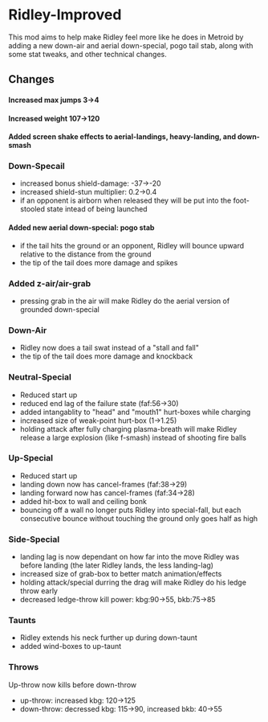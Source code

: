# Ridley-Improved
This mod aims to help make Ridley feel more like he does in Metroid by adding a new down-air and aerial down-special, pogo tail stab, along with some stat tweaks, and other technical changes.
## Changes

#### Increased max jumps 3->4
#### Increased weight 107->120
#### Added screen shake effects to aerial-landings, heavy-landing, and down-smash

### Down-Specail
- increased bonus shield-damage: -37->-20
- increased shield-stun multiplier: 0.2->0.4
- if an opponent is airborn when released they will be put into the foot-stooled state intead of being launched
#### Added new aerial down-special: pogo stab
- if the tail hits the ground or an opponent, Ridley will bounce upward relative to the distance from the ground
- the tip of the tail does more damage and spikes
### Added z-air/air-grab
- pressing grab in the air will make Ridley do the aerial version of grounded down-special
### Down-Air
- Ridley now does a tail swat instead of a "stall and fall"
- the tip of the tail does more damage and knockback
### Neutral-Special
- Reduced start up
- reduced end lag of the failure state (faf:56->30)
- added intangablity to "head" and "mouth1" hurt-boxes while charging
- increased size of weak-point hurt-box (1->1.25)
- holding attack after fully charging plasma-breath will make Ridley release a large explosion (like f-smash) instead of shooting fire balls
### Up-Special
- Reduced start up
- landing down now has cancel-frames (faf:38->29)
- landing forward now has cancel-frames (faf:34->28)
- added hit-box to wall and ceiling bonk
- bouncing off a wall no longer puts Ridley into special-fall, but each consecutive bounce without touching the ground only goes half as high
### Side-Special
- landing lag is now dependant on how far into the move Ridley was before landing (the later Ridley lands, the less landing-lag)
- increased size of grab-box to better match animation/effects
- holding attack/special durring the drag will make Ridley do his ledge throw early
- decreased ledge-throw kill power: kbg:90->55, bkb:75->85
### Taunts
- Ridley extends his neck further up during down-taunt
- added wind-boxes to up-taunt
### Throws
Up-throw now kills before down-throw
- up-throw: increased kbg: 120->125
- down-throw: decressed kbg: 115->90, increased bkb: 40->55
